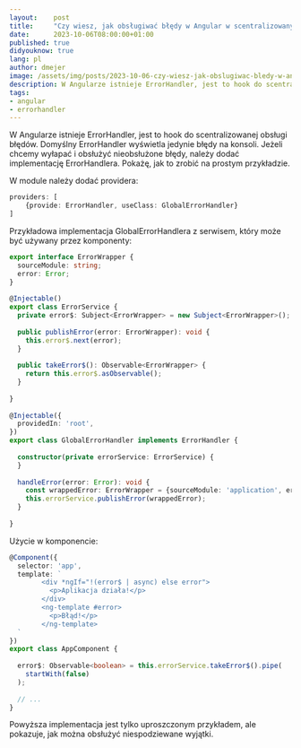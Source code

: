 ```yaml
---
layout:    post
title:     "Czy wiesz, jak obsługiwać błędy w Angular w scentralizowany sposób?"
date:      2023-10-06T08:00:00+01:00
published: true
didyouknow: true
lang: pl
author: dmejer
image: /assets/img/posts/2023-10-06-czy-wiesz-jak-obslugiwac-bledy-w-angular-w-scentralizowany-sposob/error_handling.webp
description: W Angularze istnieje ErrorHandler, jest to hook do scentralizowanej obsługi błędów. Domyślny ErrorHandler wyświetla jedynie błędy na konsoli. Jeżeli chcemy wyłapać i obsłużyć nieobsłużone błędy, należy dodać implementację ErrorHandlera...
tags:
- angular
- errorhandler
---
```


W Angularze istnieje ErrorHandler, jest to hook do scentralizowanej obsługi błędów. Domyślny ErrorHandler wyświetla jedynie błędy na konsoli. Jeżeli chcemy wyłapać i obsłużyć nieobsłużone błędy, należy dodać implementację ErrorHandlera. Pokażę, jak to zrobić na prostym przykładzie.

W module należy dodać providera:
```typescript
providers: [
    {provide: ErrorHandler, useClass: GlobalErrorHandler}
]
```

Przykładowa implementacja GlobalErrorHandlera z serwisem, który może być używany przez komponenty:
```typescript
export interface ErrorWrapper {
  sourceModule: string;
  error: Error;
}
 
@Injectable()
export class ErrorService {
  private error$: Subject<ErrorWrapper> = new Subject<ErrorWrapper>();
 
  public publishError(error: ErrorWrapper): void {
    this.error$.next(error);
  }
 
  public takeError$(): Observable<ErrorWrapper> {
    return this.error$.asObservable();
  }
 
}
 
@Injectable({
  providedIn: 'root',
})
export class GlobalErrorHandler implements ErrorHandler {
 
  constructor(private errorService: ErrorService) {
  }
 
  handleError(error: Error): void {
    const wrappedError: ErrorWrapper = {sourceModule: 'application', error: error};
    this.errorService.publishError(wrappedError);
  }
 
}
```

Użycie w komponencie:
```typescript
@Component({
  selector: 'app',
  template: `
        <div *ngIf="!(error$ | async) else error">
          <p>Aplikacja działa!</p>
        </div>
        <ng-template #error>
          <p>Błąd!</p>
        </ng-template>
  `
})
export class AppComponent {
 
  error$: Observable<boolean> = this.errorService.takeError$().pipe(
    startWith(false)
  );
 
  // ...
}
```

Powyższa implementacja jest tylko uproszczonym przykładem, ale pokazuje, jak można obsłużyć niespodziewane wyjątki.


